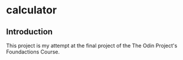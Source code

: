 # calculator
## Introduction
This project is my attempt at the final project of the The Odin Project's Foundactions Course.